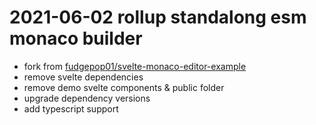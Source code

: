 # 2021-06-02 rollup standalong esm monaco builder

- fork from [fudgepop01/svelte-monaco-editor-example](https://github.com/fudgepop01/svelte-monaco-editor-example)
- remove svelte dependencies
- remove demo svelte components & public folder
- upgrade dependency versions
- add typescript support
